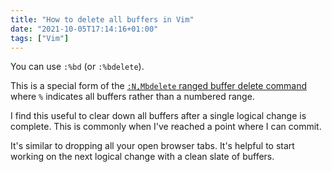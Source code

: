 ```yaml
---
title: "How to delete all buffers in Vim"
date: "2021-10-05T17:14:16+01:00"
tags: ["Vim"]
---
```


You can use `:%bd` (or `:%bdelete`).

This is a special form of the [`:N,Mbdelete` ranged buffer delete command](http://vimdoc.sourceforge.net/htmldoc/windows.html#:bdelete) where
`%` indicates all buffers rather than a numbered range.

I find this useful to clear down all buffers after a single logical change is
complete. This is commonly when I've reached a point where I can commit.

It's similar to dropping all your open browser tabs. It's helpful to start
working on the next logical change with a clean slate of buffers.
